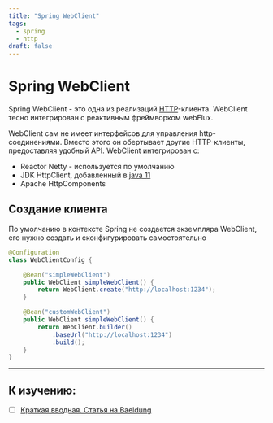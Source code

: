 ```yaml
---
title: "Spring WebClient"
tags:
  - spring
  - http
draft: false
---
```


# Spring WebClient

Spring WebClient - это одна из реализаций [HTTP](../network/http.md)-клиента. 
WebClient тесно интегрирован с реактивным фреймворком webFlux.

WebClient сам не имеет интерфейсов для управления http-соединениями.
Вместо этого он обертывает другие HTTP-клиенты, предоставляя удобный API.
WebClient интегрирован с:
- Reactor Netty - используется по умолчанию
- JDK HttpClient, добавленный в [java 11](../java/java_versions.md)
- Apache HttpComponents


## Создание клиента
По умолчанию в контексте Spring не создается экземпляра WebClient, его нужно создать и сконфигурировать самостоятельно
```java
@Configuration
class WebClientConfig {

    @Bean("simpleWebClient")
    public WebClient simpleWebClient() {
        return WebClient.create("http://localhost:1234");
    }

    @Bean("customWebClient")
    public WebClient simpleWebClient() {
        return WebClient.builder()
            .baseUrl("http://localhost:1234")
            .build();
    }
}
```


---
## К изучению:

- [ ] [Краткая вводная. Статья на Baeldung](https://www.baeldung.com/spring-5-webclient)
